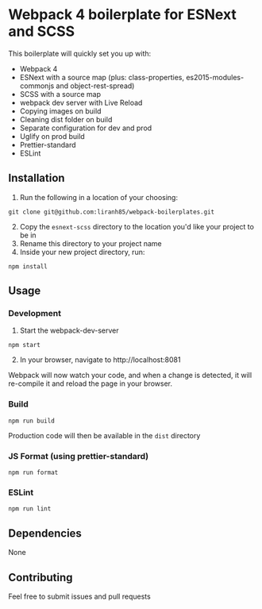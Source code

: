 # Webpack 4 boilerplate for ESNext and SCSS
This boilerplate will quickly set you up with:
- Webpack 4
- ESNext with a source map (plus: class-properties, es2015-modules-commonjs and object-rest-spread)
- SCSS with a source map
- webpack dev server with Live Reload
- Copying images on build
- Cleaning dist folder on build
- Separate configuration for dev and prod
- Uglify on prod build
- Prettier-standard
- ESLint

## Installation
1) Run the following in a location of your choosing:
```
git clone git@github.com:liranh85/webpack-boilerplates.git
```
2) Copy the `esnext-scss` directory to the location you'd like your project to be in
3) Rename this directory to your project name
4) Inside your new project directory, run:
```
npm install
```

## Usage

### Development
1) Start the webpack-dev-server
```
npm start
```
2) In your browser, navigate to http://localhost:8081

Webpack will now watch your code, and when a change is detected, it will re-compile it and reload the page in your browser.

### Build
```
npm run build
```
Production code will then be available in the `dist` directory

### JS Format (using prettier-standard)
```
npm run format
```

### ESLint
```
npm run lint
```

## Dependencies
None

## Contributing
Feel free to submit issues and pull requests